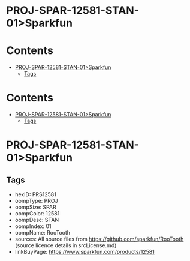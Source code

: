 
PROJ-SPAR-12581-STAN-01>Sparkfun
================================

Contents
========

* [PROJ-SPAR-12581-STAN-01>Sparkfun](#proj-spar-12581-stan-01sparkfun)
	* [Tags](#tags)

Contents
========

* [PROJ-SPAR-12581-STAN-01>Sparkfun](#proj-spar-12581-stan-01sparkfun)
	* [Tags](#tags)

# PROJ-SPAR-12581-STAN-01>Sparkfun

## Tags

- hexID: PRS12581
- oompType: PROJ
- oompSize: SPAR
- oompColor: 12581
- oompDesc: STAN
- oompIndex: 01
- oompName: RooTooth
- sources: All source files from https://github.com/sparkfun/RooTooth (source licence details in srcLicense.md)
- linkBuyPage: https://www.sparkfun.com/products/12581
